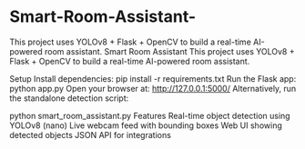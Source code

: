 # Smart-Room-Assistant-
This project uses YOLOv8 + Flask + OpenCV to build a real-time AI-powered room assistant.
Smart Room Assistant
This project uses YOLOv8 + Flask + OpenCV to build a real-time AI-powered room assistant.

Setup
Install dependencies:
pip install -r requirements.txt
Run the Flask app:
python app.py
Open your browser at: http://127.0.0.1:5000/
Alternatively, run the standalone detection script:

python smart_room_assistant.py
Features
Real-time object detection using YOLOv8 (nano)
Live webcam feed with bounding boxes
Web UI showing detected objects
JSON API for integrations
